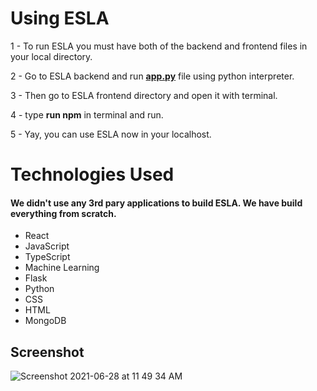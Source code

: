 # Using ESLA

1 - To run ESLA you must have both of the backend and frontend files in your local directory.

2 - Go to ESLA backend and run <b><u>app.py</u></b> file using python interpreter.

3 - Then go to ESLA frontend directory and open it with terminal.

4 - type <b></u>run npm</u></b> in terminal and run.

5 - Yay, you can use ESLA now in your localhost.

# Technologies Used

#### We didn't use any 3rd pary applications to build ESLA. We have build everything from scratch.
- React
- JavaScript
- TypeScript
- Machine Learning
- Flask 
- Python
- CSS
- HTML
- MongoDB

## Screenshot

![Screenshot 2021-06-28 at 11 49 34 AM](https://user-images.githubusercontent.com/66886332/123589944-9f111680-d807-11eb-8896-fab191462dc1.png)
